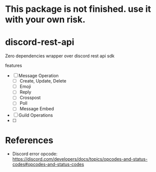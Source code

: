# This package is not finished. use it with your own risk.

# discord-rest-api

Zero dependencies wrapper over discord rest api sdk

features

- [ ] Message Operation
  - [ ] Create, Update, Delete
  - [ ] Emoji
  - [ ] Reply
  - [ ] Crosspost
  - [ ] Poll
  - [ ] Message Embed
- [ ] Guild Operations
- [ ]

# References

- Discord error opcode: https://discord.com/developers/docs/topics/opcodes-and-status-codes#opcodes-and-status-codes
